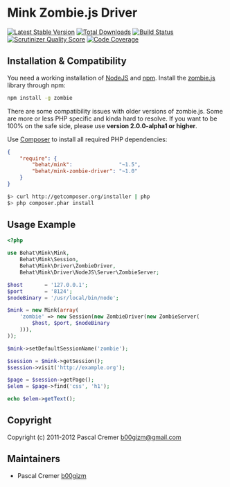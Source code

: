 Mink Zombie.js Driver
=====================

[![Latest Stable Version](https://poser.pugx.org/behat/mink-zombie-driver/v/stable.png)](https://packagist.org/packages/behat/mink-zombie-driver)
[![Total Downloads](https://poser.pugx.org/behat/mink-zombie-driver/downloads.png)](https://packagist.org/packages/behat/mink-zombie-driver)
[![Build Status](https://secure.travis-ci.org/Behat/MinkZombieDriver.png?branch=master)](http://travis-ci.org/Behat/MinkZombieDriver)
[![Scrutinizer Quality Score](https://scrutinizer-ci.com/g/Behat/MinkZombieDriver/badges/quality-score.png?s=2e166ed0bc0d8bfde427fb9af2a93aaabbc09723)](https://scrutinizer-ci.com/g/Behat/MinkZombieDriver/)
[![Code Coverage](https://scrutinizer-ci.com/g/Behat/MinkZombieDriver/badges/coverage.png?s=f271ed5a203ed036c6ce093e5269b60a76951f4f)](https://scrutinizer-ci.com/g/Behat/MinkZombieDriver/)

Installation & Compatibility
----------------------------

You need a working installation of [NodeJS](http://nodejs.org/) and
[npm](https://npmjs.org/). Install the
[zombie.js](http://zombie.labnotes.org) library through npm:

``` bash
npm install -g zombie
```

There are some compatibility issues with older versions of zombie.js.
Some are more or less PHP specific and kinda hard to resolve. If you
want to be 100% on the safe side, please use __version 2.0.0-alpha1 or
higher__.

Use [Composer](http://getcomposer.org/) to install all required PHP dependencies:

``` json
{
    "require": {
        "behat/mink":               "~1.5",
        "behat/mink-zombie-driver": "~1.0"
    }
}
```

``` bash
$> curl http://getcomposer.org/installer | php
$> php composer.phar install
```

Usage Example
-------------

``` php
<?php

use Behat\Mink\Mink,
    Behat\Mink\Session,
    Behat\Mink\Driver\ZombieDriver,
    Behat\Mink\Driver\NodeJS\Server\ZombieServer;

$host       = '127.0.0.1';
$port       = '8124';
$nodeBinary = '/usr/local/bin/node';

$mink = new Mink(array(
    'zombie' => new Session(new ZombieDriver(new ZombieServer(
        $host, $port, $nodeBinary
    ))),
));

$mink->setDefaultSessionName('zombie');

$session = $mink->getSession();
$session->visit('http://example.org');

$page = $session->getPage();
$elem = $page->find('css', 'h1');

echo $elem->getText();
```

Copyright
---------

Copyright (c) 2011-2012 Pascal Cremer <b00gizm@gmail.com>

Maintainers
-----------

* Pascal Cremer [b00gizm](http://github.com/b00gizm)
